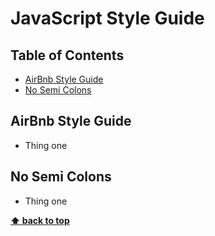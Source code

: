 # JavaScript Style Guide

## Table of Contents

* [AirBnb Style Guide](#airbnb-style-guide)
* [No Semi Colons](#preference-to-functional-components)

## AirBnb Style Guide

* Thing one

## No Semi Colons

* Thing one

**[⬆ back to top](#table-of-contents)**
